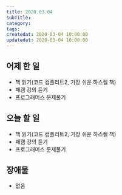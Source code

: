 ```yaml
---
title: 2020.03.04
subTitle:
category:
tags:
createdat: 2020-03-04 10:00:00
updatedat: 2020-03-04 10:00:00
---
```


## 어제 한 일

* 책 읽기(코드 컴플리트2, 가장 쉬운 하스켈 책)
* 패캠 강의 듣기
* 프로그래머스 문제풀기

## 오늘 할 일

* 책 읽기(코드 컴플리트2, 가장 쉬운 하스켈 책)
* 패캠 강의 듣기
* 프로그래머스 문제풀기

## 장애물

* 없음
